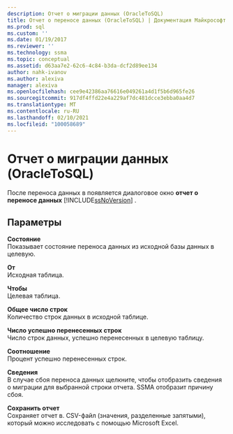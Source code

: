```yaml
---
description: Отчет о миграции данных (OracleToSQL)
title: Отчет о переносе данных (OracleToSQL) | Документация Майкрософт
ms.prod: sql
ms.custom: ''
ms.date: 01/19/2017
ms.reviewer: ''
ms.technology: ssma
ms.topic: conceptual
ms.assetid: d63aa7e2-62c6-4c84-b3da-dcf2d89ee134
author: nahk-ivanov
ms.author: alexiva
manager: alexiva
ms.openlocfilehash: cee9e42386aa76616e049261a4d1f5b6d965fe26
ms.sourcegitcommit: 917df4ffd22e4a229af7dc481dcce3ebba0aa4d7
ms.translationtype: MT
ms.contentlocale: ru-RU
ms.lasthandoff: 02/10/2021
ms.locfileid: "100058689"
---
```

# <a name="data-migration-report--oracletosql"></a>Отчет о миграции данных (OracleToSQL)
После переноса данных в появляется диалоговое окно **отчет о переносе данных** [!INCLUDE[ssNoVersion](../../includes/ssnoversion-md.md)] .  
  
## <a name="options"></a>Параметры  
**Состояние**  
Показывает состояние переноса данных из исходной базы данных в целевую.  
  
**От**  
Исходная таблица.  
  
**Чтобы**  
Целевая таблица.  
  
**Общее число строк**  
Количество строк данных в исходной таблице.  
  
**Число успешно перенесенных строк**  
Число строк данных, успешно перенесенных в целевую таблицу.  
  
**Соотношение**  
Процент успешно перенесенных строк.  
  
**Сведения**  
В случае сбоя переноса данных щелкните, чтобы отобразить сведения о миграции для выбранной строки отчета. SSMA отобразит причину сбоя.  
  
**Сохранить отчет**  
Сохраняет отчет в. CSV-файл (значения, разделенные запятыми), который можно исследовать с помощью Microsoft Excel.  
  
